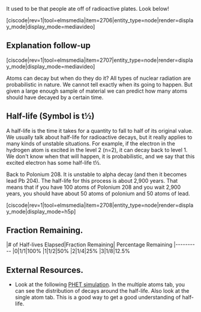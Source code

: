 It used to be that people ate off of radioactive plates. Look below!

[ciscode|rev=1|tool=elmsmedia|item=2706|entity_type=node|render=display_mode|display_mode=mediavideo]

## Explanation follow-up

[ciscode|rev=1|tool=elmsmedia|item=2707|entity_type=node|render=display_mode|display_mode=mediavideo]

Atoms can decay but when do they do it? All types of nuclear radiation are probabilistic in nature. We cannot tell exactly when its going to happen. But given a large enough sample of material we can predict how many atoms should have decayed by a certain time. 

## Half-life (Symbol is t½)

A half-life is the time it takes for a quantity to fall to half of its original value. We usually talk about half-life for radioactive decays, but it really applies to many kinds of unstable situations. For example, if the electron in the hydrogen atom is excited in the level 2 (n=2), it can decay back to level 1. We don't know when that will happen, it is probabilistic, and we say that this excited electron has some half-life t½.

Back to Polonium 208. It is unstable to alpha decay (and then it becomes lead Pb 204). The half-life for this process is about 2,900 years. That means that if you have 100 atoms of Polonium 208 and you wait 2,900 years, you should have about 50 atoms of polonium and 50 atoms of lead.

[ciscode|rev=1|tool=elmsmedia|item=2708|entity_type=node|render=display_mode|display_mode=h5p]
 
## Fraction Remaining.

|\# of Half-lives Elapsed|Fraction Remaining| Percentage Remaining
|----------
|0|1/1|100%
|1|1/2|50%
|2|1/4|25%
|3|1/8|12.5%


## External Resources.

- Look at the following <a href="http://phet.colorado.edu/en/simulation/alpha-decay" target="_blank">PHET simulation</a>. In the multiple atoms tab, you can see the distribution of decays around the half-life. Also look at the single atom tab. This is a good way to get a good understanding of half-life.